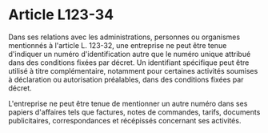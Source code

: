 # Article L123-34

Dans ses relations avec les administrations, personnes ou organismes mentionnés à l'article L. 123-32, une entreprise ne peut être tenue d'indiquer un numéro d'identification autre que le numéro unique attribué dans des conditions fixées par décret. Un identifiant spécifique peut être utilisé à titre complémentaire, notamment pour certaines activités soumises à déclaration ou autorisation préalables, dans des conditions fixées par décret.

L'entreprise ne peut être tenue de mentionner un autre numéro dans ses papiers d'affaires tels que factures, notes de commandes, tarifs, documents publicitaires, correspondances et récépissés concernant ses activités.
